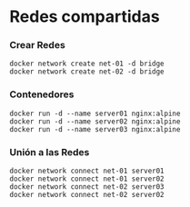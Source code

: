 # Redes compartidas

### Crear Redes

```
docker network create net-01 -d bridge
docker network create net-02 -d bridge
```

### Contenedores

```
docker run -d --name server01 nginx:alpine
docker run -d --name server02 nginx:alpine
docker run -d --name server03 nginx:alpine
```

### Unión a las Redes

```
docker network connect net-01 server01
docker network connect net-01 server02
docker network connect net-02 server03
docker network connect net-02 server02
```
